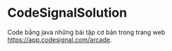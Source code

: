 # CodeSignalSolution
Code bằng java những bài tập cơ bản trong trang web https://app.codesignal.com/arcade.
